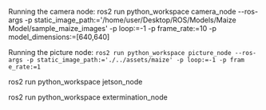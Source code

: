 Running the camera node:
ros2 run python_workspace camera_node --ros-args -p static_image_path:='/home/user/Desktop/ROS/Models/Maize Model/sample_maize_images' -p loop:=-1 -p frame_rate:=10 -p model_dimensions:=[640,640]

Running the picture node: 
`ros2 run python_workspace picture_node --ros-args -p static_image_path:='./../assets/maize' -p loop:=-1 -p fram
e_rate:=1`


ros2 run python_workspace jetson_node

ros2 run python_workspace extermination_node
